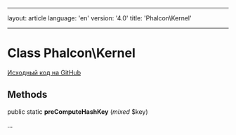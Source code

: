 * * *

layout: article language: 'en' version: '4.0' title: 'Phalcon\Kernel'

* * *

# Class **Phalcon\Kernel**

<a href="https://github.com/phalcon/cphalcon/tree/v4.0.0/phalcon/kernel.zep" class="btn btn-default btn-sm">Исходный код на GitHub</a>

## Methods

public static **preComputeHashKey** (*mixed* $key)

...